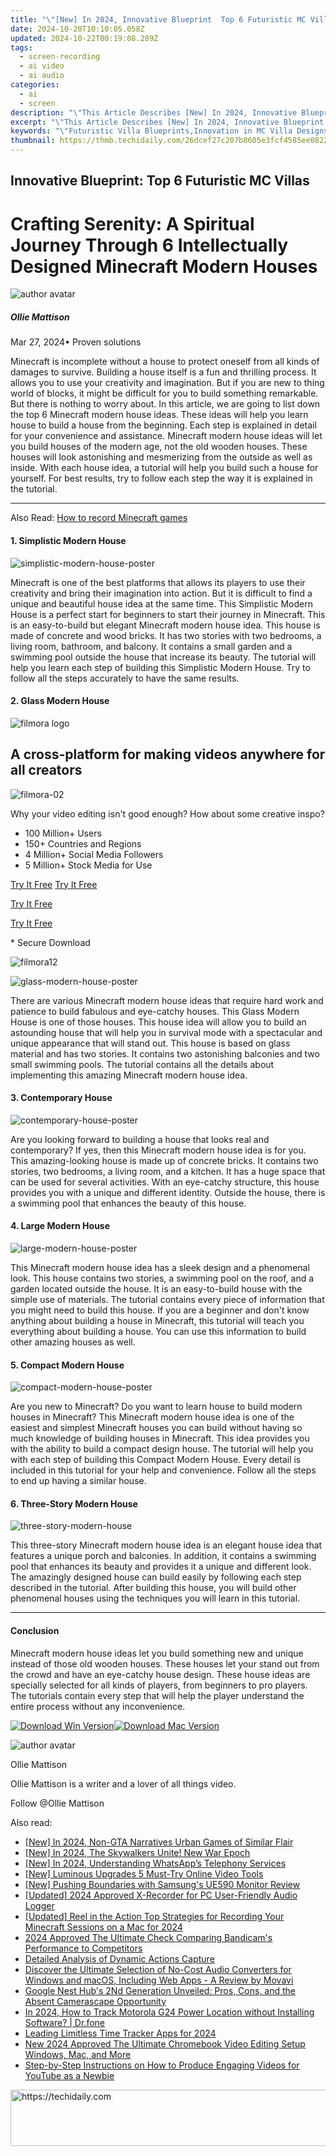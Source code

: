 ```yaml
---
title: "\"[New] In 2024, Innovative Blueprint  Top 6 Futuristic MC Villas\""
date: 2024-10-20T10:10:05.058Z
updated: 2024-10-22T00:19:08.289Z
tags: 
  - screen-recording
  - ai video
  - ai audio
categories: 
  - ai
  - screen
description: "\"This Article Describes [New] In 2024, Innovative Blueprint: Top 6 Futuristic MC Villas\""
excerpt: "\"This Article Describes [New] In 2024, Innovative Blueprint: Top 6 Futuristic MC Villas\""
keywords: "\"Futuristic Villa Blueprints,Innovation in MC Villa Designs,MC Villa Modern Architecture,Blueprint for Future Vacations,Top MC Villas: 6 Keywords,Next-Gen MC Residential Plans,Futuristic MC Villas Guide\""
thumbnail: https://thmb.techidaily.com/26dcef27c207b8605e3fcf4585ee0822110eeb8a794c85ff8e27071c7786d452.jpg
---
```


## Innovative Blueprint: Top 6 Futuristic MC Villas

# Crafting Serenity: A Spiritual Journey Through 6 Intellectually Designed Minecraft Modern Houses

![author avatar](https://images.wondershare.com/filmora/article-images/ollie-mattison.jpg)

##### Ollie Mattison

 Mar 27, 2024• Proven solutions

Minecraft is incomplete without a house to protect oneself from all kinds of damages to survive. Building a house itself is a fun and thrilling process. It allows you to use your creativity and imagination. But if you are new to thing world of blocks, it might be difficult for you to build something remarkable. But there is nothing to worry about. In this article, we are going to list down the top 6 Minecraft modern house ideas. These ideas will help you learn house to build a house from the beginning. Each step is explained in detail for your convenience and assistance. Minecraft modern house ideas will let you build houses of the modern age, not the old wooden houses. These houses will look astonishing and mesmerizing from the outside as well as inside. With each house idea, a tutorial will help you build such a house for yourself. For best results, try to follow each step the way it is explained in the tutorial.

---

Also Read: [How to record Minecraft games](https://tools.techidaily.com/wondershare/filmora/download/)

#### 1\. Simplistic Modern House

![simplistic-modern-house-poster](https://images.wondershare.com/filmora/article-images/simplistic-modern-house-poster.jpg)

Minecraft is one of the best platforms that allows its players to use their creativity and bring their imagination into action. But it is difficult to find a unique and beautiful house idea at the same time. This Simplistic Modern House is a perfect start for beginners to start their journey in Minecraft. This is an easy-to-build but elegant Minecraft modern house idea. This house is made of concrete and wood bricks. It has two stories with two bedrooms, a living room, bathroom, and balcony. It contains a small garden and a swimming pool outside the house that increase its beauty. The tutorial will help you learn each step of building this Simplistic Modern House. Try to follow all the steps accurately to have the same results.

#### 2\. Glass Modern House

![filmora logo](https://neveragain.allstatics.com/2019/assets/icon/logo/filmora-horizontal.svg)

## A cross-platform for making videos anywhere for all creators

![filmora-02](https://images.wondershare.com/filmora/filmora12/side_brand_filmora12.png)

 Why your video editing isn't good enough? How about some creative inspo?

* 100 Million+ Users
* 150+ Countries and Regions
* 4 Million+ Social Media Followers
* 5 Million+ Stock Media for Use

[Try It Free](https://tools.techidaily.com/wondershare/filmora/download/) [Try It Free](https://tools.techidaily.com/wondershare/filmora/download/)

[Try It Free](https://apps.apple.com/app/apple-store/id1459336970?pt=169436&ct=official-website&mt=8)

[Try It Free](https://app.adjust.com/b0k9hf2%5F4bsu85t)

 \* Secure Download

![filmora12](https://images.wondershare.com/filmora/12-filmora/img/filmora12-01.png)

![glass-modern-house-poster](https://images.wondershare.com/filmora/article-images/glass-modern-house-poster.jpg)

There are various Minecraft modern house ideas that require hard work and patience to build fabulous and eye-catchy houses. This Glass Modern House is one of those houses. This house idea will allow you to build an astounding house that will help you in survival mode with a spectacular and unique appearance that will stand out. This house is based on glass material and has two stories. It contains two astonishing balconies and two small swimming pools. The tutorial contains all the details about implementing this amazing Minecraft modern house idea.

#### 3\. Contemporary House

![contemporary-house-poster](https://images.wondershare.com/filmora/article-images/contemporary-house-poster.jpg)

Are you looking forward to building a house that looks real and contemporary? If yes, then this Minecraft modern house idea is for you. This amazing-looking house is made up of concrete bricks. It contains two stories, two bedrooms, a living room, and a kitchen. It has a huge space that can be used for several activities. With an eye-catchy structure, this house provides you with a unique and different identity. Outside the house, there is a swimming pool that enhances the beauty of this house.

#### 4\. Large Modern House

![large-modern-house-poster](https://images.wondershare.com/filmora/article-images/large-modern-house-poster.jpg)

This Minecraft modern house idea has a sleek design and a phenomenal look. This house contains two stories, a swimming pool on the roof, and a garden located outside the house. It is an easy-to-build house with the simple use of materials. The tutorial contains every piece of information that you might need to build this house. If you are a beginner and don't know anything about building a house in Minecraft, this tutorial will teach you everything about building a house. You can use this information to build other amazing houses as well.

#### 5\. Compact Modern House

![compact-modern-house-poster](https://images.wondershare.com/filmora/article-images/compact-modern-house-poster.jpg)

Are you new to Minecraft? Do you want to learn house to build modern houses in Minecraft? This Minecraft modern house idea is one of the easiest and simplest Minecraft houses you can build without having so much knowledge of building houses in Minecraft. This idea provides you with the ability to build a compact design house. The tutorial will help you with each step of building this Compact Modern House. Every detail is included in this tutorial for your help and convenience. Follow all the steps to end up having a similar house.

#### 6\. Three-Story Modern House

![three-story-modern-house](https://images.wondershare.com/filmora/article-images/three-story-modern-house.jpg)

This three-story Minecraft modern house idea is an elegant house idea that features a unique porch and balconies. In addition, it contains a swimming pool that enhances its beauty and provides it a unique and different look. The amazingly designed house can build easily by following each step described in the tutorial. After building this house, you will build other phenomenal houses using the techniques you will learn in this tutorial.

---

#### Conclusion

Minecraft modern house ideas let you build something new and unique instead of those old wooden houses. These houses let your stand out from the crowd and have an eye-catchy house design. These house ideas are specially selected for all kinds of players, from beginners to pro players. The tutorials contain every step that will help the player understand the entire process without any inconvenience.

[![Download Win Version](https://images.wondershare.com/filmora/guide/download-btn-win.jpg)](https://tools.techidaily.com/wondershare/filmora/download/)[![Download Mac Version](https://images.wondershare.com/filmora/guide/download-btn-mac.jpg)](https://tools.techidaily.com/wondershare/filmora/download/)

![author avatar](https://images.wondershare.com/filmora/article-images/ollie-mattison.jpg)

Ollie Mattison

Ollie Mattison is a writer and a lover of all things video.

Follow @Ollie Mattison

<ins class="adsbygoogle"
      style="display:block"
      data-ad-client="ca-pub-7571918770474297"
      data-ad-slot="8358498916"
      data-ad-format="auto"
      data-full-width-responsive="true"></ins>

<span class="atpl-alsoreadstyle">Also read:</span>
<div><ul>
<li><a href="https://screen-activity-recording.techidaily.com/new-in-2024-non-gta-narratives-urban-games-of-similar-flair/"><u>[New] In 2024, Non-GTA Narratives Urban Games of Similar Flair</u></a></li>
<li><a href="https://screen-activity-recording.techidaily.com/new-in-2024-the-skywalkers-unite-new-war-epoch/"><u>[New] In 2024, The Skywalkers Unite! New War Epoch</u></a></li>
<li><a href="https://fox-hovers.techidaily.com/new-in-2024-understanding-whatsapps-telephony-services/"><u>[New] In 2024, Understanding WhatsApp’s Telephony Services</u></a></li>
<li><a href="https://extra-support.techidaily.com/new-luminous-upgrades-5-must-try-online-video-tools/"><u>[New] Luminous Upgrades 5 Must-Try Online Video Tools</u></a></li>
<li><a href="https://extra-support.techidaily.com/new-pushing-boundaries-with-samsungs-ue590-monitor-review/"><u>[New] Pushing Boundaries with Samsung's UE590 Monitor Review</u></a></li>
<li><a href="https://screen-activity-recording.techidaily.com/updated-2024-approved-x-recorder-for-pc-user-friendly-audio-logger/"><u>[Updated] 2024 Approved X-Recorder for PC User-Friendly Audio Logger</u></a></li>
<li><a href="https://screen-activity-recording.techidaily.com/updated-reel-in-the-action-top-strategies-for-recording-your-minecraft-sessions-on-a-mac-for-2024/"><u>[Updated] Reel in the Action Top Strategies for Recording Your Minecraft Sessions on a Mac for 2024</u></a></li>
<li><a href="https://screen-activity-recording.techidaily.com/2024-approved-the-ultimate-check-comparing-bandicams-performance-to-competitors/"><u>2024 Approved The Ultimate Check Comparing Bandicam's Performance to Competitors</u></a></li>
<li><a href="https://screen-activity-recording.techidaily.com/detailed-analysis-of-dynamic-actions-capture/"><u>Detailed Analysis of Dynamic Actions Capture</u></a></li>
<li><a href="https://some-tips.techidaily.com/discover-the-ultimate-selection-of-no-cost-audio-converters-for-windows-and-macos-including-web-apps-a-review-by-movavi/"><u>Discover the Ultimate Selection of No-Cost Audio Converters for Windows and macOS, Including Web Apps - A Review by Movavi</u></a></li>
<li><a href="https://buynow-tips.techidaily.com/google-nest-hubs-2nd-generation-unveiled-pros-cons-and-the-absent-camerascape-opportunity/"><u>Google Nest Hub's 2Nd Generation Unveiled: Pros, Cons, and the Absent Camerascape Opportunity</u></a></li>
<li><a href="https://android-location-track.techidaily.com/in-2024-how-to-track-motorola-g24-power-location-without-installing-software-drfone-by-drfone-virtual-android/"><u>In 2024, How to Track Motorola G24 Power Location without Installing Software? | Dr.fone</u></a></li>
<li><a href="https://extra-approaches.techidaily.com/leading-limitless-time-tracker-apps-for-2024/"><u>Leading Limitless Time Tracker Apps for 2024</u></a></li>
<li><a href="https://video-creation-software.techidaily.com/new-2024-approved-the-ultimate-chromebook-video-editing-setup-windows-mac-and-more/"><u>New 2024 Approved The Ultimate Chromebook Video Editing Setup Windows, Mac, and More</u></a></li>
<li><a href="https://tech-recovery.techidaily.com/step-by-step-instructions-on-how-to-produce-engaging-videos-for-youtube-as-a-newbie/"><u>Step-by-Step Instructions on How to Produce Engaging Videos for YouTube as a Newbie</u></a></li>
</ul></div>

<!-- affiliate ads begin -->
<a href="https://appsumo.8odi.net/c/5597632/2144297/7443" target="_top" id="2144297">
  <img src="//a.impactradius-go.com/display-ad/7443-2144297" border="0" alt="https://techidaily.com" width="600" height="90"/>
</a>
<img height="0" width="0" src="https://appsumo.8odi.net/i/5597632/2144297/7443" style="position:absolute;visibility:hidden;" border="0" />
<!-- affiliate ads end -->

